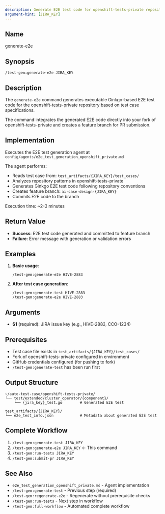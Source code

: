 ```yaml
---
description: Generate E2E test code for openshift-tests-private repository
argument-hint: [JIRA_KEY]
---
```


## Name
generate-e2e

## Synopsis
```
/test-gen:generate-e2e JIRA_KEY
```

## Description
The `generate-e2e` command generates executable Ginkgo-based E2E test code for the openshift-tests-private repository based on test case specifications.

The command integrates the generated E2E code directly into your fork of openshift-tests-private and creates a feature branch for PR submission.

## Implementation
Executes the E2E test generation agent at `config/agents/e2e_test_generation_openshift_private.md`

The agent performs:
- Reads test case from: `test_artifacts/{JIRA_KEY}/test_cases/`
- Analyzes repository patterns in openshift-tests-private
- Generates Ginkgo E2E test code following repository conventions
- Creates feature branch: `ai-case-design-{JIRA_KEY}`
- Commits E2E code to the branch

Execution time: ~2-3 minutes

## Return Value
- **Success**: E2E test code generated and committed to feature branch
- **Failure**: Error message with generation or validation errors

## Examples

1. **Basic usage**:
   ```
   /test-gen:generate-e2e HIVE-2883
   ```

2. **After test case generation**:
   ```
   /test-gen:generate-test HIVE-2883
   /test-gen:generate-e2e HIVE-2883
   ```

## Arguments
- **$1** (required): JIRA issue key (e.g., HIVE-2883, CCO-1234)

## Prerequisites
- Test case file exists in `test_artifacts/{JIRA_KEY}/test_cases/`
- Fork of openshift-tests-private configured in environment
- GitHub credentials configured (for pushing to fork)
- `/test-gen:generate-test` has been run first

## Output Structure
```
~/auto-test-case/openshift-tests-private/
└── test/extended/cluster_operator/{component}/
    └── {jira_key}_test.go        # Generated E2E test

test_artifacts/{JIRA_KEY}/
└── e2e_test_info.json            # Metadata about generated E2E test
```

## Complete Workflow
1. `/test-gen:generate-test JIRA_KEY`
2. `/test-gen:generate-e2e JIRA_KEY` ← This command
3. `/test-gen:run-tests JIRA_KEY`
4. `/test-gen:submit-pr JIRA_KEY`

## See Also
- `e2e_test_generation_openshift_private.md` - Agent implementation
- `/test-gen:generate-test` - Previous step (required)
- `/test-gen:regenerate-e2e` - Regenerate without prerequisite checks
- `/test-gen:run-tests` - Next step in workflow
- `/test-gen:full-workflow` - Automated complete workflow
